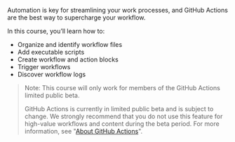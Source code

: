 Automation is key for streamlining your work processes, and GitHub Actions are the best way to supercharge your workflow.

In this course, you’ll learn how to:

- Organize and identify workflow files
- Add executable scripts
- Create workflow and action blocks
- Trigger workflows
- Discover workflow logs

> Note: This course will only work for members of the GitHub Actions limited public beta.
>
> GitHub Actions is currently in limited public beta and is subject to change. We strongly recommend that you do not use this feature for high-value workflows and content during the beta period. For more information, see "[About GitHub Actions](https://help.github.com/articles/about-github-actions)".